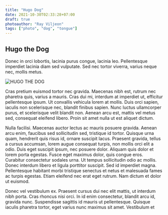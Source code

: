 ```yaml
---
title: "Hugo Dog"
date: 2021-10-30T02:33:28+07:00
draft: true
photoauthor: "Ray Viljeon"
tags: ["photo", "dog", "tongue"]
---
```


## Hugo the Dog

Donec in orci lobortis, lacinia purus congue, lacinia leo. Pellentesque imperdiet lacinia diam sed vulputate. Sed nec tortor viverra, varius neque nec, mollis metus.

![HUGO THE DOG](/hugo-the-dog.jpg)

Cras pretium euismod tortor nec gravida. Maecenas nibh est, rutrum nec pharetra quis, varius a mauris. Cras dui mi, interdum at imperdiet ut, efficitur pellentesque ipsum. Ut convallis vehicula lorem at mollis. Duis orci sapien, iaculis non scelerisque nec, blandit finibus sapien. Nunc luctus ullamcorper purus, et scelerisque velit blandit non. Aenean arcu est, mattis vel metus sed, consequat eleifend libero. Proin sit amet nulla ut est aliquet dictum.

Nulla facilisi. Maecenas auctor lectus ac mauris posuere gravida. Aenean arcu enim, faucibus sed sollicitudin sed, tristique id tortor. Quisque urna quam, hendrerit quis risus id, ornare suscipit lacus. Praesent gravida, tellus a cursus accumsan, lorem augue consequat turpis, non mollis orci elit a odio. Duis eget suscipit ipsum, nec posuere dolor. Aliquam quis dolor et lorem porta egestas. Fusce eget maximus dolor, quis congue eros. Curabitur consectetur sodales urna. Ut tempus sollicitudin odio ac mollis. Donec interdum libero et ligula porttitor suscipit. Sed id imperdiet magna. Pellentesque habitant morbi tristique senectus et netus et malesuada fames ac turpis egestas. Etiam eleifend nec erat eget rutrum. Nam dictum et dolor ut euismod.

Donec vel vestibulum ex. Praesent cursus dui nec elit mattis, ut interdum nibh porta. Cras rhoncus nisi orci. In id enim consectetur, blandit arcu id, gravida nunc. Suspendisse sagittis id mauris ut pellentesque. Quisque iaculis pharetra tortor, eget varius nunc maximus sit amet. Vestibulum et
